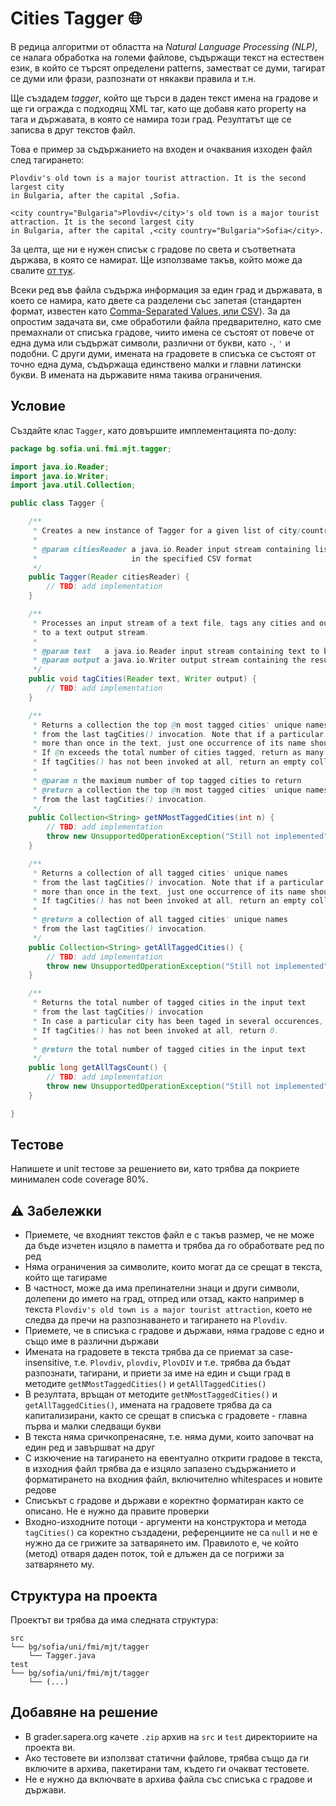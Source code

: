 # Cities Tagger :globe_with_meridians:

В редица алгоритми от областта на *Natural Language Processing (NLP)*, се налага обработка на големи файлове, съдържащи текст на естествен език, в който се търсят определени patterns, заместват се думи, тагират се думи или фрази, разпознати от някакви правила и т.н.

Ще създадем *tagger*, който ще търси в даден текст имена на градове и ще ги огражда с подходящ XML таг, като ще добавя като property на тага и държавата, в която се намира този град. Резултатът ще се записва в друг текстов файл.

Това е пример за съдържанието на входен и очаквания изходен файл след тагирането:

```
Plovdiv's old town is a major tourist attraction. It is the second largest city
in Bulgaria, after the capital ,Sofia.
```

```
<city country="Bulgaria">Plovdiv</city>'s old town is a major tourist attraction. It is the second largest city 
in Bulgaria, after the capital ,<city country="Bulgaria">Sofia</city>.
```

За целта, ще ни е нужен списък с градове по света и съответната държава, в която се намират. Ще използваме такъв, който може да свалите [от тук](./resources/world-cities.csv).

Всеки ред във файла съдържа информация за един град и държавата, в което се намира, като двете са разделени със запетая (стандартен формат, известен като [Comma-Separated Values, или CSV](https://en.wikipedia.org/wiki/Comma-separated_values)). За да опростим задачата ви, сме обработили файла предварително, като сме премахнали от списъка градове, чиито имена се състоят от повече от една дума или съдържат символи, различни от букви, като `-`, `'` и подобни. С други думи, имената на градовете в списъка се състоят от точно една дума, съдържаща единствено малки и главни латински букви. В имената на държавите няма такива ограничения.

## Условие

Създайте клас `Tagger`, като довършите имплементацията по-долу:

```java
package bg.sofia.uni.fmi.mjt.tagger;

import java.io.Reader;
import java.io.Writer;
import java.util.Collection;

public class Tagger {

    /**
     * Creates a new instance of Tagger for a given list of city/country pairs
     *
     * @param citiesReader a java.io.Reader input stream containing list of cities and countries
     *                     in the specified CSV format
     */
    public Tagger(Reader citiesReader) {
        // TBD: add implementation
    }

    /**
     * Processes an input stream of a text file, tags any cities and outputs result
     * to a text output stream.
     *
     * @param text   a java.io.Reader input stream containing text to be processed
     * @param output a java.io.Writer output stream containing the result of tagging
     */
    public void tagCities(Reader text, Writer output) {
        // TBD: add implementation
    }

    /**
     * Returns a collection the top @n most tagged cities' unique names
     * from the last tagCities() invocation. Note that if a particular city has been tagged
     * more than once in the text, just one occurrence of its name should appear in the result.
     * If @n exceeds the total number of cities tagged, return as many as available
     * If tagCities() has not been invoked at all, return an empty collection.
     *
     * @param n the maximum number of top tagged cities to return
     * @return a collection the top @n most tagged cities' unique names
     * from the last tagCities() invocation.
     */
    public Collection<String> getNMostTaggedCities(int n) {
        // TBD: add implementation
        throw new UnsupportedOperationException("Still not implemented");
    }

    /**
     * Returns a collection of all tagged cities' unique names
     * from the last tagCities() invocation. Note that if a particular city has been tagged
     * more than once in the text, just one occurrence of its name should appear in the result.
     * If tagCities() has not been invoked at all, return an empty collection.
     *
     * @return a collection of all tagged cities' unique names
     * from the last tagCities() invocation.
     */
    public Collection<String> getAllTaggedCities() {
        // TBD: add implementation
        throw new UnsupportedOperationException("Still not implemented");
    }

    /**
     * Returns the total number of tagged cities in the input text
     * from the last tagCities() invocation
     * In case a particular city has been taged in several occurences, all must be counted.
     * If tagCities() has not been invoked at all, return 0.
     *
     * @return the total number of tagged cities in the input text
     */
    public long getAllTagsCount() {
        // TBD: add implementation
        throw new UnsupportedOperationException("Still not implemented");
    }

}
```

## Тестове

Напишете и unit тестове за решението ви, като трябва да покриете минимален code coverage 80%.

## :warning: Забележки

 - Приемете, че входният текстов файл е с такъв размер, че не може да бъде изчетен изцяло в паметта и трябва да го обработвате ред по ред
 - Няма ограничения за символите, които могат да се срещат в текста, който ще тагираме
 - В частност, може да има препинателни знаци и други символи, долепени до името на град, отпред или отзад, както например в текста `Plovdiv's old town is a major tourist attraction`, което не следва да пречи на разпознаването и тагирането на `Plovdiv`.
 - Приемете, че в списъка с градове и държави, няма градове с едно и също име в различни държави
 - Имената на градовете в текста трябва да се приемат зa case-insensitive, т.е. `Plovdiv`, `plovdiv`, `PlovDIV` и т.е. трябва да бъдат разпознати, тагирани, и приети за име на един и същи град в методите `getNMostTaggedCities()` и `getAllTaggedCities()`
 - В резултата, връщан от методите `getNMostTaggedCities()` и `getAllTaggedCities()`, имената на градовете трябва да са капитализирани, както се срещат в списъка с градовете - главна първа и малки следващи букви
 - В текста няма сричкопренасяне, т.е. няма думи, които започват на един ред и завършват на друг
 - С изкючение на тагирането на евентуално открити градове в текста, в изходния файл трябва да е изцяло запазено съдържанието и форматирането на входния файл, включително whitespaces и новите редове
 - Списъкът с градове и държави е коректно форматиран както се описано. Не е нужно да правите проверки
 - Входно-изходните потоци - аргументи на конструктора и метода `tagCities()` са коректно създадени, референциите не са `null` и не е нужно да се грижите за затварянето им. Правилото е, че който (метод) отваря даден поток, той е длъжен да се погрижи за затварянето му.

## Структура на проекта

Проектът ви трябва да има следната структура:

```
src
└── bg/sofia/uni/fmi/mjt/tagger
    └── Tagger.java
test
└── bg/sofia/uni/fmi/mjt/tagger
    └── (...)
```

## Добавяне на решение

 - В grader.sapera.org качете `.zip` архив на `src` и `test` директориите на проекта ви.
 - Ако тестовете ви използват статични файлове, трябва също да ги включите в архива, пакетирани там, където ги очакват тестовете.
 - Не е нужно да включвате в архива файла със списъка с градове и държави.
